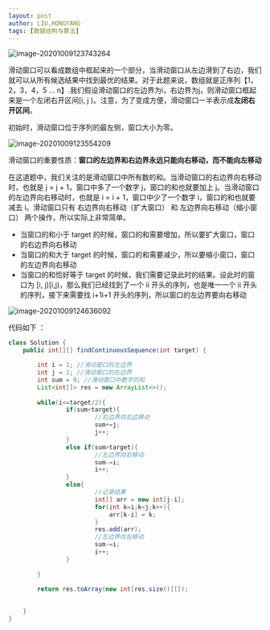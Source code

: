 ```yaml
---
layout: post
author: LIU,HONGYANG
tags: [数据结构与算法]
---
```


![image-20201009123743264](https://tva1.sinaimg.cn/large/007S8ZIlgy1gjiz7zfezij30nm0p8mza.jpg)





滑动窗口可以看成数组中框起来的一个部分，当滑动窗口从左边滑到了右边，我们就可以从所有候选结果中找到最优的结果。对于此题来说，数组就是正序列【1，2，3，4，5 ... n】.我们假设滑动窗口的左边界为i，右边界为j，则滑动窗口框起来是一个左闭右开区间[i, j )。注意，为了变成方便，滑动窗口一半表示成**左闭右开区间**。

初始时，滑动窗口位于序列的最左侧，窗口大小为零。



![image-20201009123554209](https://tva1.sinaimg.cn/large/007S8ZIlgy1gjiz6609kpj310s0dstao.jpg)

滑动窗口的重要性质：**窗口的左边界和右边界永远只能向右移动，而不能向左移动**

在这道题中，我们关注的是滑动窗口中所有数的和。当滑动窗口的右边界向右移动时，也就是 j = j + 1，窗口中多了一个数字 j，窗口的和也就要加上 j。当滑动窗口的左边界向右移动时，也就是 i = i + 1，窗口中少了一个数字 i，窗口的和也就要减去 i。滑动窗口只有 右边界向右移动（扩大窗口） 和 左边界向右移动（缩小窗口） 两个操作，所以实际上非常简单。



- 当窗口的和小于 target 的时候，窗口的和需要增加，所以要扩大窗口，窗口的右边界向右移动
- 当窗口的和大于 target 的时候，窗口的和需要减少，所以要缩小窗口，窗口的左边界向右移动
- 当窗口的和恰好等于 target 的时候，我们需要记录此时的结果。设此时的窗口为 [i, j)[i,j)，那么我们已经找到了一个 ii 开头的序列，也是唯一一个 ii 开头的序列，接下来需要找 i+1i+1 开头的序列，所以窗口的左边界要向右移动



![image-20201009124636092](https://tva1.sinaimg.cn/large/007S8ZIlgy1gjizh85dm8j315s0ns42u.jpg)

代码如下 ：

```java
class Solution {
    public int[][] findContinuousSequence(int target) {

		int i = 1; //滑动窗口的左边界
		int j = 1; //滑动窗口的右边界
		int sum = 0; //滑动窗口中数字的和
		List<int[]> res = new ArrayList<>();
		
		while(i<=target/2){
				if(sum<target){
						//右边界向右边移动
						sum+=j;
						j++;
				}
				else if(sum>target){
						//左边界向右移动
						sum-=i;
						i++;
				}
				else{
						//记录结果
						int[] arr = new int[j-i];
						for(int k=i;k<j;k++){
							arr[k-i] = k;
						}
						res.add(arr);
						//左边界向右移动
						sum-=i;
						i++;
				}
			
		}
		
		return res.toArray(new int[res.size()][]);
		

    }
}
```





